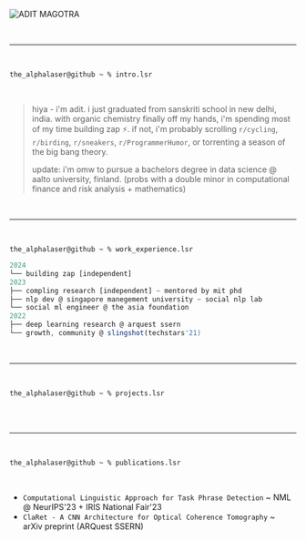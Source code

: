 
![ADIT MAGOTRA](https://github.com/AlphaLaser/AlphaLaser/assets/59497243/3c821893-c431-4ada-bc53-aeaf6476b8e4)

<br>
<hr>
<br>

```shell
the_alphalaser@github ~ % intro.lsr
```

<br>

> hiya - i'm adit. i just graduated from sanskriti school in new delhi, india. with organic chemistry finally off my hands, i'm spending most of my time building zap ⚡️. if not, i'm probably scrolling `r/cycling`, `r/birding`, `r/sneakers`, `r/ProgrammerHumor`, or torrenting a season of the big bang theory.
>
> update: i'm omw to pursue a bachelors degree in data science @ aalto university, finland. (probs with a double minor in computational finance and risk analysis + mathematics)

<br>
<hr>
<br>
  
```shell
the_alphalaser@github ~ % work_experience.lsr
```

```js
2024
└── building zap [independent]
2023
├── compling research [independent] ~ mentored by mit phd 
├── nlp dev @ singapore manegement university ~ social nlp lab
└── social ml engineer @ the asia foundation
2022
├── deep learning research @ arquest ssern
└── growth, community @ slingshot(techstars'21)
```

<br>
<hr>
<br>

```shell
the_alphalaser@github ~ % projects.lsr
```
<br>

<br>
<hr>
<br>

```shell
the_alphalaser@github ~ % publications.lsr
```
<br>

- `Computational Linguistic Approach for Task Phrase Detection` ~ NML @ NeurIPS'23 + IRIS National Fair'23
- `ClaRet - A CNN Architecture for Optical Coherence Tomography` ~ arXiv preprint (ARQuest SSERN)
